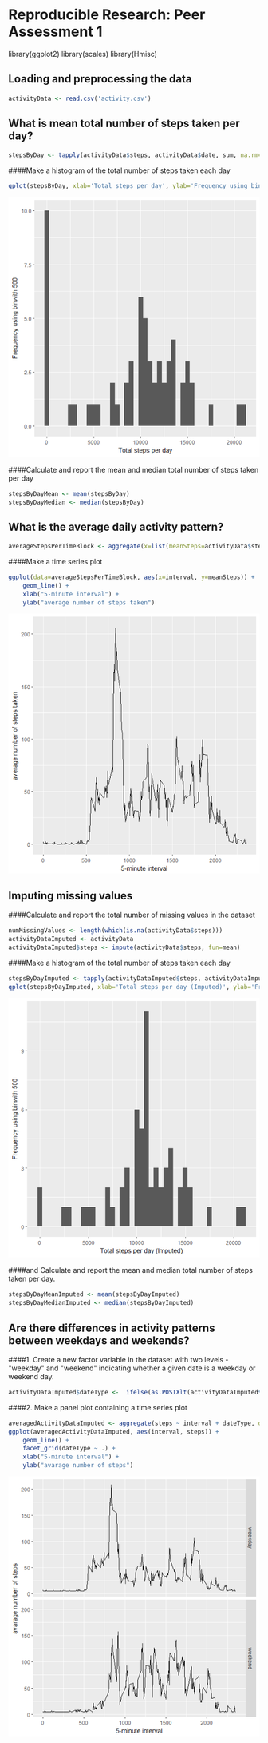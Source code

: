# Reproducible Research: Peer Assessment 1
library(ggplot2)
library(scales)
library(Hmisc)

## Loading and preprocessing the data
```r
activityData <- read.csv('activity.csv')
```
## What is mean total number of steps taken per day?

```r
stepsByDay <- tapply(activityData$steps, activityData$date, sum, na.rm=TRUE)
```

####Make a histogram of the total number of steps taken each day
```r
qplot(stepsByDay, xlab='Total steps per day', ylab='Frequency using binwith 500', binwidth=500)
```
![alt text](pictures/Rplot.png)

####Calculate and report the mean and median total number of steps taken per day
```r
stepsByDayMean <- mean(stepsByDay)
stepsByDayMedian <- median(stepsByDay)
```

## What is the average daily activity pattern?
```r
averageStepsPerTimeBlock <- aggregate(x=list(meanSteps=activityData$steps), by=list(interval=activityData$interval), FUN=mean, na.rm=TRUE)
```
####Make a time series plot
```r
ggplot(data=averageStepsPerTimeBlock, aes(x=interval, y=meanSteps)) +
    geom_line() +
    xlab("5-minute interval") +
    ylab("average number of steps taken") 
```
![alt text](pictures/ggplot.png)
## Imputing missing values
####Calculate and report the total number of missing values in the dataset
```r
numMissingValues <- length(which(is.na(activityData$steps)))
activityDataImputed <- activityData
activityDataImputed$steps <- impute(activityData$steps, fun=mean)
```

####Make a histogram of the total number of steps taken each day
```r
stepsByDayImputed <- tapply(activityDataImputed$steps, activityDataImputed$date, sum)
qplot(stepsByDayImputed, xlab='Total steps per day (Imputed)', ylab='Frequency using binwith 500', binwidth=500)
```
![alt text](pictures/qplot.png)

####and Calculate and report the mean and median total number of steps taken per day.
```r
stepsByDayMeanImputed <- mean(stepsByDayImputed)
stepsByDayMedianImputed <- median(stepsByDayImputed)
```
## Are there differences in activity patterns between weekdays and weekends?

####1. Create a new factor variable in the dataset with two levels - "weekday" and "weekend" indicating whether a given date is a weekday or weekend day.
```r
activityDataImputed$dateType <-  ifelse(as.POSIXlt(activityDataImputed$date)$wday %in% c(0,6), 'weekend', 'weekday')
```
####2. Make a panel plot containing a time series plot

```r
averagedActivityDataImputed <- aggregate(steps ~ interval + dateType, data=activityDataImputed, mean)
ggplot(averagedActivityDataImputed, aes(interval, steps)) + 
    geom_line() + 
    facet_grid(dateType ~ .) +
    xlab("5-minute interval") + 
    ylab("avarage number of steps")
```
![Alt text](pictures/ggplot1and2.png)